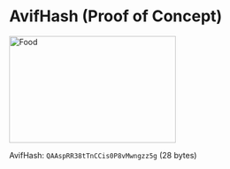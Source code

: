# AvifHash (Proof of Concept)
<img id="demo" alt="Food" width="301" height="193">

AvifHash: `QAAspRR38tTnCCis0P8vMwngzz5g` (28 bytes)

<script type="module">
  //import * as AvifHash from '/scripts/avifhash.js';

  const binaryToBase64 = binary => btoa(String.fromCharCode(...binary));
  const base64ToBinary = base64 => new Uint8Array(atob(base64).split('').map(x => x.charCodeAt(0)));
  const appendBuffer = function(buffer1, buffer2) {
      var tmp = new Uint8Array(buffer1.byteLength + buffer2.byteLength);
      tmp.set(new Uint8Array(buffer1), 0);
      tmp.set(new Uint8Array(buffer2), buffer1.byteLength);
      return tmp.buffer;
    };
  const avifHashImage = "QAAspRR38tTnCCis0P8vMwngzz5g"
  const avifHashHeader = "AAAAIGZ0eXBhdmlmAAAAAGF2aWZtaWYxbWlhZk1BMUEAAADybWV0YQAAAAAAAAAoaGRscgAAAAAAAAAAcGljdAAAAAAAAAAAAAAAAGxpYmF2aWYAAAAADnBpdG0AAAAAAAEAAAAeaWxvYwAAAABEAAABAAEAAAABAAABGgAAACcAAAAoaWluZgAAAAAAAQAAABppbmZlAgAAAAABAABhdjAxQ29sb3IAAAAAamlwcnAAAABLaXBjbwAAABRpc3BlAAAAAAAAAAgAAAAIAAAAEHBpeGkAAAAAAwgICAAAAAxhdjFDgSAAAAAAABNjb2xybmNseAABAA0ABoAAAAAXaXBtYQAAAAAAAAABAAEEAQKDBAAAAC9tZGF0EgAKCDgIv+UBDQaQMhkcgAAA";
  const originalUrl = "pics/eat.jpg"

  const fullImageBinary = appendBuffer(base64ToBinary(avifHashHeader), base64ToBinary(avifHashImage));
  const fullImageBase64 = binaryToBase64(new Uint8Array(fullImageBinary));
  const fullImageData64 = 'data:image/avif;base64,' + fullImageBase64;

  // Simulate setting the placeholder first, then the full image loading later on
  const demo = document.getElementById('demo');
  demo.src = fullImageData64;
  setTimeout(() => demo.src = originalUrl, 1000);
</script>